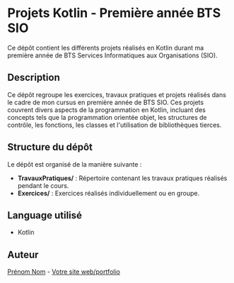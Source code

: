 # Projets Kotlin - Première année BTS SIO

Ce dépôt contient les différents projets réalisés en Kotlin durant ma première année de BTS Services Informatiques aux Organisations (SIO).

## Description

Ce dépôt regroupe les exercices, travaux pratiques et projets réalisés dans le cadre de mon cursus en première année de BTS SIO. Ces projets couvrent divers aspects de la programmation en Kotlin, incluant des concepts tels que la programmation orientée objet, les structures de contrôle, les fonctions, les classes et l'utilisation de bibliothèques tierces.

## Structure du dépôt

Le dépôt est organisé de la manière suivante :

- **TravauxPratiques/** : Répertoire contenant les travaux pratiques réalisés pendant le cours.
- **Exercices/** : Exercices réalisés individuellement ou en groupe.

## Language utilisé

- Kotlin

## Auteur

[Prénom Nom](lien_vers_votre_profil_github) - [Votre site web/portfolio](lien_vers_votre_site_web)

